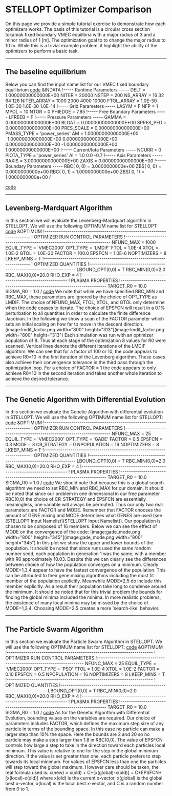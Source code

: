 STELLOPT Optimizer Comparison
=============================

On this page we provide a simple tutorial exercise to demonstrate how
each optimizers works. The basis of this tutorial is a circular cross
section tokamak fixed boundary VMEC equilibria with a major radius of 3
and a minor radius of 1 \[m\]. The optimization goal to to change the
major radius to 10 m. While this is a trivial example problem, it
highlight the ability of the optimizers to perform a basic task.

------------------------------------------------------------------------

The baseline equilibrium
------------------------

Below you can find the input name list for our VMEC fixed boundary
equilibrium [code](code) &INDATA !\-\-\-\-- Runtime Parameters \-\-\-\--
DELT = 1.00000000000000E+00 NITER = 20000 NSTEP = 200 NS\_ARRAY = 16 32
64 128 NITER\_ARRAY = 1000 2000 4000 10000 FTOL\_ARRAY = 1.0E-30 1.0E-30
1.0E-30 1.0E-14 !\-\-\-\-- Grid Parameters \-\-\-\-- LASYM = F NFP = 1
MPOL = 10 NTOR = 0 PHIEDGE = 7.85 !\-\-\-\-- Free Boundary Parameters
\-\-\-\-- LFREEB = F !\-\-\-\-- Pressure Parameters \-\-\-\-- GAMMA =
0.00000000000000E+00 BLOAT = 0.00000000000000E+00 SPRES\_PED =
0.00000000000000E+00 PRES\_SCALE = 0.00000000000000E+00 PMASS\_TYPE =
\'power\_series\' AM = 1.00000000000000E+00 -1.00000000000000E+00
0.00000000000000E+00 0.00000000000000E+00 -1.00000000000000E+00
1.00000000000000E+00 !\-\-\-\-- Current/Iota Parameters \-\-\-\-- NCURR
= 0 PIOTA\_TYPE = \'power\_series\' AI = 1.0 0.0 -0.7 !\-\-\-\-- Axis
Parameters \-\-\-\-- RAXIS = 3.00000000000000E+00 ZAXIS =
0.00000000000000E+00 !\-\-\-\-- Boundary Parameters \-\-\-\-- RBC( 0, 0)
= 3.0000000000e+00 ZBS( 0, 0) = 0.0000000000e+00 RBC( 0, 1) =
1.0000000000e+00 ZBS( 0, 1) = 1.0000000000e+00 /

[code](code)

------------------------------------------------------------------------

Levenberg-Mardquart Algorithm
-----------------------------

In this section we will evaluate the Levenberg-Mardquart algorithm in
STELLOPT. We will use the following OPTIMUM name list for STELLOPT
[code](code) &OPTIMUM
!\-\-\-\-\-\-\-\-\-\-\-\-\-\-\-\-\-\-\-\-\-\-\-\-\-\-\-\-\-\-\-\-\-\-\-\-\-\-\-\-\-\-\-\-\-\-\-\-\-\-\-\-\-\-\-\-\-\-\-\-\-\-\-\-\-\-\-\-\-\--
! OPTIMIZER RUN CONTROL PARAMETERS
!\-\-\-\-\-\-\-\-\-\-\-\-\-\-\-\-\-\-\-\-\-\-\-\-\-\-\-\-\-\-\-\-\-\-\-\-\-\-\-\-\-\-\-\-\-\-\-\-\-\-\-\-\-\-\-\-\-\-\-\-\-\-\-\-\-\-\-\-\-\--
NFUNC\_MAX = 1000 EQUIL\_TYPE = \'VMEC2000\' OPT\_TYPE = \'LMDIF\' FTOL
= 1.0E-4 XTOL = 1.0E-2 GTOL = 1.0E-30 FACTOR = 100.0 EPSFCN = 1.0E-6
NOPTIMIZERS = 8 LKEEP\_MINS = T
!\-\-\-\-\-\-\-\-\-\-\-\-\-\-\-\-\-\-\-\-\-\-\-\-\-\-\-\-\-\-\-\-\-\-\-\-\-\-\-\-\-\-\-\-\-\-\-\-\-\-\-\-\-\-\-\-\-\-\-\-\-\-\-\-\-\-\-\-\-\--
! OPTIMIZED QUANTITIES
!\-\-\-\-\-\-\-\-\-\-\-\-\-\-\-\-\-\-\-\-\-\-\-\-\-\-\-\-\-\-\-\-\-\-\-\-\-\-\-\-\-\-\-\-\-\-\-\-\-\-\-\-\-\-\-\-\-\-\-\-\-\-\-\-\-\-\-\-\-\--
LBOUND\_OPT(0,0) = T RBC\_MIN(0,0)=2.0 RBC\_MAX(0,0)=20.0 RHO\_EXP = 4
!\-\-\-\-\-\-\-\-\-\-\-\-\-\-\-\-\-\-\-\-\-\-\-\-\-\-\-\-\-\-\-\-\-\-\-\-\-\-\-\-\-\-\-\-\-\-\-\-\-\-\-\-\-\-\-\-\-\-\-\-\-\-\-\-\-\-\-\-\-\--
! PLASMA PROPERTIES
!\-\-\-\-\-\-\-\-\-\-\-\-\-\-\-\-\-\-\-\-\-\-\-\-\-\-\-\-\-\-\-\-\-\-\-\-\-\-\-\-\-\-\-\-\-\-\-\-\-\-\-\-\-\-\-\-\-\-\-\-\-\-\-\-\-\-\-\-\-\--
TARGET\_R0 = 10.0 SIGMA\_R0 = 1.0 / [code](code) We note that while we
have specified RBC\_MIN and RBC\_MAX, these parameters are ignored by
the choice of OPT\_TYPE as LMDIF. The choice of NFUNC\_MAX, FTOL, XTOL,
and GTOL only determine when the code ceases to iterate. The choice of
EPSFCN will result in a 0.1% perturbation to all quantities in order to
calculate the finite difference Jacobian. In the following we show a
scan of the FACTOR parameter which sets an initial scaling on how far to
move in the descent direction.
[image:lmdif\_factor.png width=\"800\" height=\"313\"](image:lmdif_factor.png width="800" height="313")
Each simulation was run with an optimizer population of 8. Thus at each
stage of the optimization 8 values for R0 were scanned. Vertical lines
denote the different iterations of the LMDIF algorithm. We can see that
for a factor of 100 or 10, the code appears to achieve R0=10 in the
first iteration of the Levenberg algorithm. These cases also achieve
their convergence tolerance in the third pass through the optimization
loop. For a choice of FACTOR = 1 the code appears to only achieve R0=10
in the second iteration and takes another whole iteration to achieve the
desired tolerance.

------------------------------------------------------------------------

The Genetic Algorithm with Differential Evolution
-------------------------------------------------

In this section we evaluate the Genetic Algorithm with differential
evolution in STELLOPT. We will use the following OPTIMUM name list for
STELLOPT: [code](code) &OPTIMUM
!\-\-\-\-\-\-\-\-\-\-\-\-\-\-\-\-\-\-\-\-\-\-\-\-\-\-\-\-\-\-\-\-\-\-\-\-\-\-\-\-\-\-\-\-\-\-\-\-\-\-\-\-\-\-\-\-\-\-\-\-\-\-\-\-\-\-\-\-\-\--
! OPTIMIZER RUN CONTROL PARAMETERS
!\-\-\-\-\-\-\-\-\-\-\-\-\-\-\-\-\-\-\-\-\-\-\-\-\-\-\-\-\-\-\-\-\-\-\-\-\-\-\-\-\-\-\-\-\-\-\-\-\-\-\-\-\-\-\-\-\-\-\-\-\-\-\-\-\-\-\-\-\-\--
NFUNC\_MAX = 25 EQUIL\_TYPE = \'VMEC2000\' OPT\_TYPE = \'GADE\' FACTOR =
0.5 EPSFCN = 0.3 MODE = 3 CR\_STRATEGY = 0 NPOPULATION = 16 NOPTIMIZERS
= 8 LKEEP\_MINS = T
!\-\-\-\-\-\-\-\-\-\-\-\-\-\-\-\-\-\-\-\-\-\-\-\-\-\-\-\-\-\-\-\-\-\-\-\-\-\-\-\-\-\-\-\-\-\-\-\-\-\-\-\-\-\-\-\-\-\-\-\-\-\-\-\-\-\-\-\-\-\--
! OPTIMIZED QUANTITIES
!\-\-\-\-\-\-\-\-\-\-\-\-\-\-\-\-\-\-\-\-\-\-\-\-\-\-\-\-\-\-\-\-\-\-\-\-\-\-\-\-\-\-\-\-\-\-\-\-\-\-\-\-\-\-\-\-\-\-\-\-\-\-\-\-\-\-\-\-\-\--
LBOUND\_OPT(0,0) = T RBC\_MIN(0,0)=2.0 RBC\_MAX(0,0)=20.0 RHO\_EXP = 4
!\-\-\-\-\-\-\-\-\-\-\-\-\-\-\-\-\-\-\-\-\-\-\-\-\-\-\-\-\-\-\-\-\-\-\-\-\-\-\-\-\-\-\-\-\-\-\-\-\-\-\-\-\-\-\-\-\-\-\-\-\-\-\-\-\-\-\-\-\-\--
! PLASMA PROPERTIES
!\-\-\-\-\-\-\-\-\-\-\-\-\-\-\-\-\-\-\-\-\-\-\-\-\-\-\-\-\-\-\-\-\-\-\-\-\-\-\-\-\-\-\-\-\-\-\-\-\-\-\-\-\-\-\-\-\-\-\-\-\-\-\-\-\-\-\-\-\-\--
TARGET\_R0 = 10.0 SIGMA\_R0 = 1.0 / [code](code) We should note that
because this is a global search algorithm we need to set RBC\_MIN and
RBC\_MAX for our domain. It should be noted that since our problem in
one dimensional in our free parameter RBC(0,0) the choice of
CR\_STRATEGY and EPSFCN are essentially meaningless, one variable will
always be permuted. Thus our only two real parameters are FACTOR and
MODE. Remember that FACTOR chooses the amount of GENE mixing and MODE
determines what GENES are used (see
[STELLOPT Input Namelist](STELLOPT Input Namelist)). Our population is
chosen to be composed of 16 members. Below we can see the effect of MODE
on the convergence of the code:
[image:gade\_mode.png width=\"800\" height=\"345\"](image:gade_mode.png width="800" height="345")
In this plot we show the upper and lower bounds of the population. It
should be noted that since runs used the same random number seed, each
population in generation 1 was the same, with a member with R0
approximately 10.03. Despite this we can clearly see the differences
between choice of how the population converges on a minimum. Clearly
MODE=1,3,4 appear to have the fastest convergence of the population.
This can be attributed to their gene mixing algorithms including the
most fit member of the population explicitly. Meanwhile MODE=2,5 do
include this member explicitly. As a result their population take long
to condense around the minimum. It should be noted that for this trivial
problem the bounds for finding the global minima included the minima. In
more realistic problems, the existence of many local minima may be
missed by the choice of MODE=1,3,4. Choosing MODE=2,5 creates a more
\'search-like\' behavior.

------------------------------------------------------------------------

The Particle Swarm Algorithm
----------------------------

In this section we evaluate the Particle Swarm Algorithm in STELLOPT. We
will use the following OPTIMUM name list for STELLOPT: [code](code)
&OPTIMUM
!\-\-\-\-\-\-\-\-\-\-\-\-\-\-\-\-\-\-\-\-\-\-\-\-\-\-\-\-\-\-\-\-\-\-\-\-\-\-\-\-\-\-\-\-\-\-\-\-\-\-\-\-\-\-\-\-\-\-\-\-\-\-\-\-\-\-\-\-\-\--
! OPTIMIZER RUN CONTROL PARAMETERS
!\-\-\-\-\-\-\-\-\-\-\-\-\-\-\-\-\-\-\-\-\-\-\-\-\-\-\-\-\-\-\-\-\-\-\-\-\-\-\-\-\-\-\-\-\-\-\-\-\-\-\-\-\-\-\-\-\-\-\-\-\-\-\-\-\-\-\-\-\-\--
NFUNC\_MAX = 25 EQUIL\_TYPE = \'VMEC2000\' OPT\_TYPE = \'PSO\' FTOL =
1.0E-4 XTOL = 1.0E-2 FACTOR = 0.10 EPSFCN = 0.5 NPOPULATION = 16
NOPTIMIZERS = 8 LKEEP\_MINS = T
!\-\-\-\-\-\-\-\-\-\-\-\-\-\-\-\-\-\-\-\-\-\-\-\-\-\-\-\-\-\-\-\-\-\-\-\-\-\-\-\-\-\-\-\-\-\-\-\-\-\-\-\-\-\-\-\-\-\-\-\-\-\-\-\-\-\-\-\-\-\--
! OPTIMIZED QUANTITIES
!\-\-\-\-\-\-\-\-\-\-\-\-\-\-\-\-\-\-\-\-\-\-\-\-\-\-\-\-\-\-\-\-\-\-\-\-\-\-\-\-\-\-\-\-\-\-\-\-\-\-\-\-\-\-\-\-\-\-\-\-\-\-\-\-\-\-\-\-\-\--
LBOUND\_OPT(0,0) = T RBC\_MIN(0,0)=2.0 RBC\_MAX(0,0)=20.0 RHO\_EXP = 4
!\-\-\-\-\-\-\-\-\-\-\-\-\-\-\-\-\-\-\-\-\-\-\-\-\-\-\-\-\-\-\-\-\-\-\-\-\-\-\-\-\-\-\-\-\-\-\-\-\-\-\-\-\-\-\-\-\-\-\-\-\-\-\-\-\-\-\-\-\-\--
! PLASMA PROPERTIES
!\-\-\-\-\-\-\-\-\-\-\-\-\-\-\-\-\-\-\-\-\-\-\-\-\-\-\-\-\-\-\-\-\-\-\-\-\-\-\-\-\-\-\-\-\-\-\-\-\-\-\-\-\-\-\-\-\-\-\-\-\-\-\-\-\-\-\-\-\-\--
TARGET\_R0 = 10.0 SIGMA\_R0 = 1.0 / [code](code) As for the Genetic
Algorithm with Differential Evolution, bounding values on the variables
are required. Our choice of parameters includes FACTOR, which defines
the maximum step size of any particle in terms of the bounding space. In
this case no particle can make a larger step than 10% the space. Here
the bounds are 2 and 20 so no particle may make a step larger than 1.8
in RBC(0,0). The value of EPSFCN controls how large a step to take in
the direction toward each particles local minimum. This value is
relative to one for the step in the global minimum direction. If the
value is set greater than one, each particle prefers to step towards its
local minimum. For values of EPSFCN less than one the particles will
step toward the global maximum. However care should be taken, the real
formula used is: x(new) = x(old) + C\*\[x(global)-x(old)\] +
C\*EPSFCN\*\[x(local)-x(old)\] where x(old) is the current x-vector,
x(global) is the global best x-vector, x(local) is the local best
x-vector, and C is a random number from 0 to 1.
